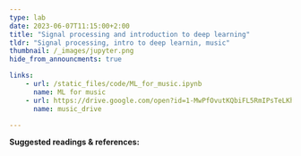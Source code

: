 ```yaml
---
type: lab
date: 2023-06-07T11:15:00+2:00
title: "Signal processing and introduction to deep learning"
tldr: "Signal processing, intro to deep learnin, music"
thumbnail: /_images/jupyter.png
hide_from_announcments: true

links: 
    - url: /static_files/code/ML_for_music.ipynb
      name: ML for music
    - url: https://drive.google.com/open?id=1-MwPfOvutKQbiFL5RmIPsTeLKh0T3r54&authuser=hicham.janati100%40gmail.com&usp=drive_fs
      name: music_drive

---
```

**Suggested readings & references:**
